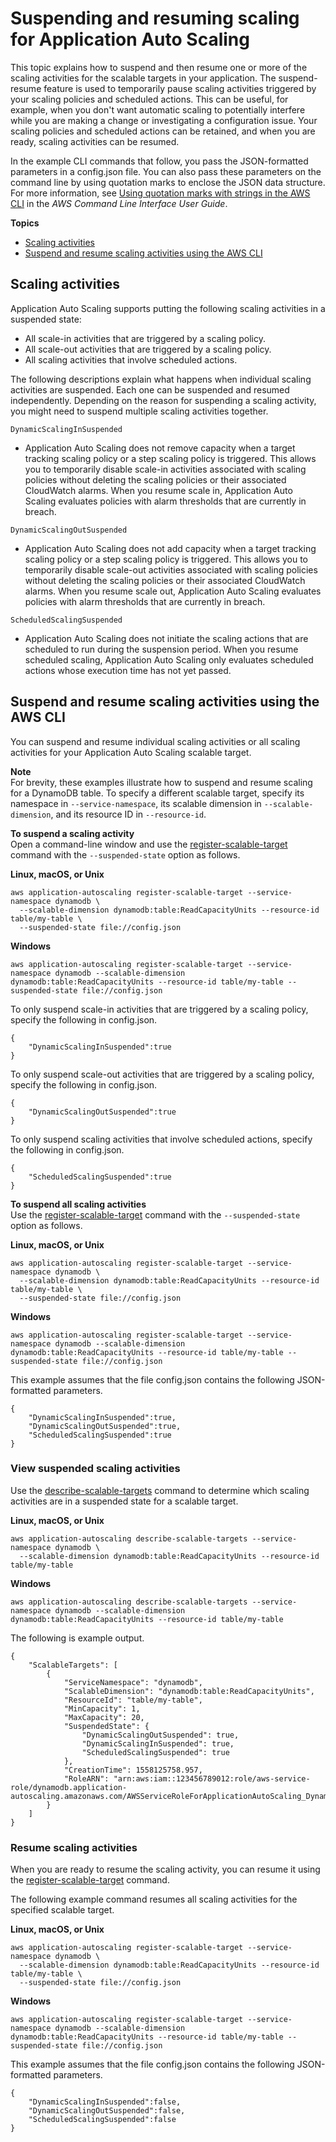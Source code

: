 # Suspending and resuming scaling for Application Auto Scaling<a name="application-auto-scaling-suspend-resume-scaling"></a>

This topic explains how to suspend and then resume one or more of the scaling activities for the scalable targets in your application\. The suspend\-resume feature is used to temporarily pause scaling activities triggered by your scaling policies and scheduled actions\. This can be useful, for example, when you don't want automatic scaling to potentially interfere while you are making a change or investigating a configuration issue\. Your scaling policies and scheduled actions can be retained, and when you are ready, scaling activities can be resumed\.

In the example CLI commands that follow, you pass the JSON\-formatted parameters in a config\.json file\. You can also pass these parameters on the command line by using quotation marks to enclose the JSON data structure\. For more information, see [Using quotation marks with strings in the AWS CLI](https://docs.aws.amazon.com/cli/latest/userguide/cli-usage-parameters-quoting-strings.html) in the *AWS Command Line Interface User Guide*\.

**Topics**
+ [Scaling activities](#process-types)
+ [Suspend and resume scaling activities using the AWS CLI](#aas-suspend-aws-cli)

## Scaling activities<a name="process-types"></a>

Application Auto Scaling supports putting the following scaling activities in a suspended state:
+ All scale\-in activities that are triggered by a scaling policy\.
+ All scale\-out activities that are triggered by a scaling policy\.
+ All scaling activities that involve scheduled actions\. 

The following descriptions explain what happens when individual scaling activities are suspended\. Each one can be suspended and resumed independently\. Depending on the reason for suspending a scaling activity, you might need to suspend multiple scaling activities together\. 

`DynamicScalingInSuspended`
+ Application Auto Scaling does not remove capacity when a target tracking scaling policy or a step scaling policy is triggered\. This allows you to temporarily disable scale\-in activities associated with scaling policies without deleting the scaling policies or their associated CloudWatch alarms\. When you resume scale in, Application Auto Scaling evaluates policies with alarm thresholds that are currently in breach\.

`DynamicScalingOutSuspended`
+ Application Auto Scaling does not add capacity when a target tracking scaling policy or a step scaling policy is triggered\. This allows you to temporarily disable scale\-out activities associated with scaling policies without deleting the scaling policies or their associated CloudWatch alarms\. When you resume scale out, Application Auto Scaling evaluates policies with alarm thresholds that are currently in breach\.

`ScheduledScalingSuspended`
+ Application Auto Scaling does not initiate the scaling actions that are scheduled to run during the suspension period\. When you resume scheduled scaling, Application Auto Scaling only evaluates scheduled actions whose execution time has not yet passed\.

## Suspend and resume scaling activities using the AWS CLI<a name="aas-suspend-aws-cli"></a>

You can suspend and resume individual scaling activities or all scaling activities for your Application Auto Scaling scalable target\.

**Note**  
For brevity, these examples illustrate how to suspend and resume scaling for a DynamoDB table\. To specify a different scalable target, specify its namespace in `--service-namespace`, its scalable dimension in `--scalable-dimension`, and its resource ID in `--resource-id`\.

**To suspend a scaling activity**  
Open a command\-line window and use the [register\-scalable\-target](https://docs.aws.amazon.com/cli/latest/reference/application-autoscaling/register-scalable-target.html) command with the `--suspended-state` option as follows\. 

**Linux, macOS, or Unix**

```
aws application-autoscaling register-scalable-target --service-namespace dynamodb \
  --scalable-dimension dynamodb:table:ReadCapacityUnits --resource-id table/my-table \
  --suspended-state file://config.json
```

**Windows**

```
aws application-autoscaling register-scalable-target --service-namespace dynamodb --scalable-dimension dynamodb:table:ReadCapacityUnits --resource-id table/my-table --suspended-state file://config.json
```

To only suspend scale\-in activities that are triggered by a scaling policy, specify the following in config\.json\.

```
{
    "DynamicScalingInSuspended":true
}
```

To only suspend scale\-out activities that are triggered by a scaling policy, specify the following in config\.json\.

```
{
    "DynamicScalingOutSuspended":true
}
```

To only suspend scaling activities that involve scheduled actions, specify the following in config\.json\.

```
{
    "ScheduledScalingSuspended":true
}
```

**To suspend all scaling activities**  
Use the [register\-scalable\-target](https://docs.aws.amazon.com/cli/latest/reference/application-autoscaling/register-scalable-target.html) command with the `--suspended-state` option as follows\.

**Linux, macOS, or Unix**

```
aws application-autoscaling register-scalable-target --service-namespace dynamodb \
  --scalable-dimension dynamodb:table:ReadCapacityUnits --resource-id table/my-table \
  --suspended-state file://config.json
```

**Windows**

```
aws application-autoscaling register-scalable-target --service-namespace dynamodb --scalable-dimension dynamodb:table:ReadCapacityUnits --resource-id table/my-table --suspended-state file://config.json
```

This example assumes that the file config\.json contains the following JSON\-formatted parameters\. 

```
{
    "DynamicScalingInSuspended":true,
    "DynamicScalingOutSuspended":true,
    "ScheduledScalingSuspended":true
}
```

### View suspended scaling activities<a name="aas-check-suspend-state-aws-cli"></a>

Use the [describe\-scalable\-targets](https://docs.aws.amazon.com/cli/latest/reference/application-autoscaling/describe-scalable-targets.html) command to determine which scaling activities are in a suspended state for a scalable target\.

**Linux, macOS, or Unix**

```
aws application-autoscaling describe-scalable-targets --service-namespace dynamodb \
  --scalable-dimension dynamodb:table:ReadCapacityUnits --resource-id table/my-table
```

**Windows**

```
aws application-autoscaling describe-scalable-targets --service-namespace dynamodb --scalable-dimension dynamodb:table:ReadCapacityUnits --resource-id table/my-table
```

The following is example output\.

```
{
    "ScalableTargets": [
        {
            "ServiceNamespace": "dynamodb",
            "ScalableDimension": "dynamodb:table:ReadCapacityUnits",
            "ResourceId": "table/my-table",
            "MinCapacity": 1,
            "MaxCapacity": 20,
            "SuspendedState": {
                "DynamicScalingOutSuspended": true,
                "DynamicScalingInSuspended": true,
                "ScheduledScalingSuspended": true
            },
            "CreationTime": 1558125758.957,
            "RoleARN": "arn:aws:iam::123456789012:role/aws-service-role/dynamodb.application-autoscaling.amazonaws.com/AWSServiceRoleForApplicationAutoScaling_DynamoDBTable"
        }
    ]
}
```

### Resume scaling activities<a name="aas-resume-aws-cli"></a>

When you are ready to resume the scaling activity, you can resume it using the [register\-scalable\-target](https://docs.aws.amazon.com/cli/latest/reference/application-autoscaling/register-scalable-target.html) command\.

The following example command resumes all scaling activities for the specified scalable target\. 

**Linux, macOS, or Unix**

```
aws application-autoscaling register-scalable-target --service-namespace dynamodb \
  --scalable-dimension dynamodb:table:ReadCapacityUnits --resource-id table/my-table \
  --suspended-state file://config.json
```

**Windows**

```
aws application-autoscaling register-scalable-target --service-namespace dynamodb --scalable-dimension dynamodb:table:ReadCapacityUnits --resource-id table/my-table --suspended-state file://config.json
```

This example assumes that the file config\.json contains the following JSON\-formatted parameters\. 

```
{
    "DynamicScalingInSuspended":false,
    "DynamicScalingOutSuspended":false,
    "ScheduledScalingSuspended":false
}
```